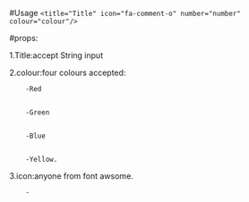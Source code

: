 #Usage
`<title="Title" icon="fa-comment-o" number="number" colour="colour"/>`


#props:



1.Title:accept String input


2.colour:four colours accepted:




        -Red
        
        
        -Green
        
        
        -Blue
        
        
        -Yellow.
        
        
3.icon:anyone from font awsome.






        -

